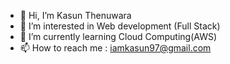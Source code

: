 - 👋 Hi, I’m Kasun Thenuwara
- 👀 I’m interested in Web development (Full Stack)
- 🌱 I’m currently learning Cloud Computing(AWS)
- 📫 How to reach me : iamkasun97@gmail.com

<!---
kasun97-sudo/kasun97-sudo is a ✨ special ✨ repository because its `README.md` (this file) appears on your GitHub profile.
You can click the Preview link to take a look at your changes.
--->

